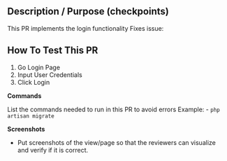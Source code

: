 ## Description / Purpose (checkpoints)

This PR implements the login functionality
Fixes issue: <link-to-your-asana-task>

## How To Test This PR

1. Go Login Page
2. Input User Credentials
3. Click Login
 
 **Commands**
 
List the commands needed to run in this PR to avoid errors
Example: - `php artisan migrate` 

 **Screenshots**

 - Put screenshots of the view/page so that the reviewers can visualize and verify if it is correct.
